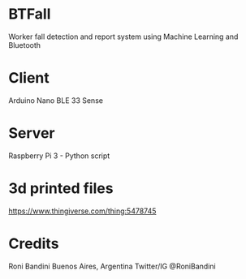 # BTFall
Worker fall detection and report system using Machine Learning and Bluetooth

# Client 
Arduino Nano BLE 33 Sense

# Server 
Raspberry Pi 3 - Python script

# 3d printed files
https://www.thingiverse.com/thing:5478745

# Credits
Roni Bandini
Buenos Aires, Argentina
Twitter/IG @RoniBandini
